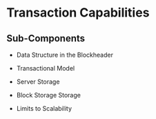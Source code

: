 # Transaction Capabilities

## Sub-Components

- Data Structure in the Blockheader

- Transactional Model

- Server Storage

- Block Storage Storage

- Limits to Scalability
